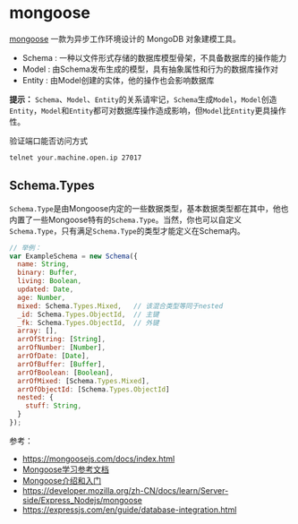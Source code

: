 # mongoose

[mongoose](https://mongoosejs.com/) 一款为异步工作环境设计的 MongoDB 对象建模工具。

- Schema  : 一种以文件形式存储的数据库模型骨架，不具备数据库的操作能力
- Model   : 由Schema发布生成的模型，具有抽象属性和行为的数据库操作对
- Entity  : 由Model创建的实体，他的操作也会影响数据库

**提示：** `Schema`、`Model`、`Entity`的关系请牢记，`Schema`生成`Model`，`Model`创造`Entity`，`Model`和`Entity`都可对数据库操作造成影响，但`Model`比`Entity`更具操作性。

验证端口能否访问方式

```bash
telnet your.machine.open.ip 27017
```

## Schema.Types

`Schema.Type`是由Mongoose内定的一些数据类型，基本数据类型都在其中，他也内置了一些Mongoose特有的`Schema.Type`。当然，你也可以自定义`Schema.Type`，只有满足`Schema.Type`的类型才能定义在Schema内。

```js
// 举例：
var ExampleSchema = new Schema({
  name: String,
  binary: Buffer,
  living: Boolean,
  updated: Date,
  age: Number,
  mixed: Schema.Types.Mixed,   // 该混合类型等同于nested
  _id: Schema.Types.ObjectId,  // 主键
  _fk: Schema.Types.ObjectId,  // 外键
  array: [],
  arrOfString: [String],
  arrOfNumber: [Number],
  arrOfDate: [Date],
  arrOfBuffer: [Buffer],
  arrOfBoolean: [Boolean],
  arrOfMixed: [Schema.Types.Mixed],
  arrOfObjectId: [Schema.Types.ObjectId]
  nested: {
    stuff: String,
  }
});
```

参考：

- https://mongoosejs.com/docs/index.html
- [Mongoose学习参考文档](https://cnodejs.org/topic/504b4924e2b84515770103dd)
- [Mongoose介绍和入门](https://www.cnblogs.com/zhongweiv/p/mongoose.html)
- https://developer.mozilla.org/zh-CN/docs/learn/Server-side/Express_Nodejs/mongoose
- https://expressjs.com/en/guide/database-integration.html
